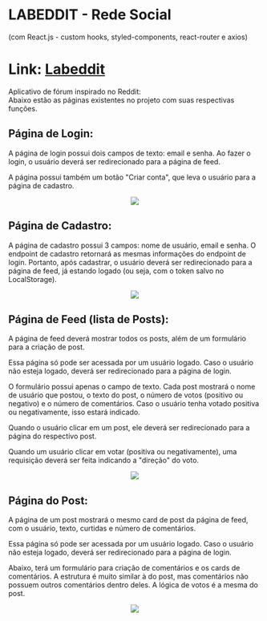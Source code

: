 # LABEDDIT - Rede Social
(com React.js - custom hooks, styled-components, react-router e axios)

# Link: [Labeddit](https://labeddit-karen-kubo.surge.sh/)
Aplicativo de fórum inspirado no Reddit: <br/>
Abaixo estão as páginas existentes no projeto com suas respectivas funções.
## Página de Login:
A página de login possui dois campos de texto: email e senha. Ao fazer o login, o usuário deverá ser redirecionado para a página de feed.

A página possui também um botão "Criar conta", que leva o usuário para a página de cadastro.
<div align="center">
<img src="https://user-images.githubusercontent.com/98588790/182392620-be81618b-cf90-4d49-bc25-c903f1916191.png"/>
</div>

## Página de Cadastro:
A página de cadastro possui 3 campos: nome de usuário, email e senha. O endpoint de cadastro retornará as mesmas informações do endpoint de login. Portanto, após cadastrar, o usuário deverá ser redirecionado para a página de feed, já estando logado (ou seja, com o token salvo no LocalStorage).

<div align="center">
<img src="https://user-images.githubusercontent.com/98588790/182392811-4b5e1170-d381-49fe-8662-4812f656d59a.png"/>
</div>

## Página de Feed (lista de Posts):
A página de feed deverá mostrar todos os posts, além de um formulário para a criação de post. 

Essa página só pode ser acessada por um usuário logado. Caso o usuário não esteja logado, deverá ser redirecionado para a página de login.

O formulário possui apenas o campo de texto. Cada post mostrará o nome de usuário que postou, o texto do post, o número de votos (positivo ou negativo) e o número de comentários. Caso o usuário tenha votado positiva ou negativamente, isso estará indicado.

Quando o usuário clicar em um post, ele deverá ser redirecionado para a página do respectivo post. 

Quando um usuário clicar em votar (positiva ou negativamente), uma requisição deverá ser feita indicando a "direção" do voto.

<div align="center">
<img src="https://user-images.githubusercontent.com/98588790/182393491-aa1ef039-be26-4650-b0a6-4b03b08af3f7.png"/>
</div>

## Página do Post:
A página de um post mostrará o mesmo card de post da página de feed, com o usuário, texto, curtidas e número de comentários. 

Essa página só pode ser acessada por um usuário logado. Caso o usuário não esteja logado, deverá ser redirecionado para a página de login.

Abaixo, terá um formulário para criação de comentários e os cards de comentários. A estrutura é muito similar à do post, mas comentários não possuem outros comentários dentro deles. A lógica de votos é a mesma do post.

<div align="center">
<img src="https://user-images.githubusercontent.com/98588790/182393357-4274eac2-744b-4570-be86-7471c303d3ba.png"/>
</div>

